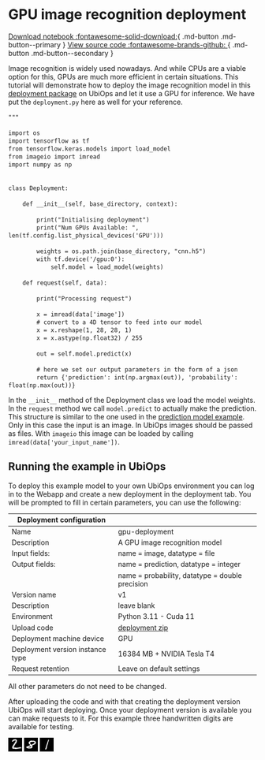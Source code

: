 # GPU image recognition deployment

[Download notebook :fontawesome-solid-download:](https://download-github.ubiops.com/#!/home?url=https://github.com/UbiOps/tutorials/tree/master/ready-deployments/gpu-tutorial/deployment_package){ .md-button .md-button--primary } [View source code :fontawesome-brands-github: ](https://github.com/UbiOps/tutorials/blob/master/ready-deployments/gpu-tutorial/deployment_package){ .md-button .md-button--secondary }

Image recognition is widely used nowadays. And while CPUs are a viable option for this, GPUs are much more efficient in 
certain situations. This tutorial will demonstrate how to deploy the image recognition model in this 
[deployment package](https://download-github.ubiops.com/#!/home?url=https://github.com/UbiOps/tutorials/tree/master/ready-deployments/gpu-tutorial/deployment_package)
on UbiOps and let it use a GPU for inference. We have put the `deployment.py` here as well for your reference. 

```
"""

import os
import tensorflow as tf
from tensorflow.keras.models import load_model
from imageio import imread
import numpy as np


class Deployment:

    def __init__(self, base_directory, context):

        print("Initialising deployment")
        print("Num GPUs Available: ", len(tf.config.list_physical_devices('GPU')))

        weights = os.path.join(base_directory, "cnn.h5")
        with tf.device('/gpu:0'):
            self.model = load_model(weights)

    def request(self, data):

        print("Processing request")

        x = imread(data['image'])
        # convert to a 4D tensor to feed into our model
        x = x.reshape(1, 28, 28, 1)
        x = x.astype(np.float32) / 255

        out = self.model.predict(x)

        # here we set our output parameters in the form of a json
        return {'prediction': int(np.argmax(out)), 'probability': float(np.max(out))}
```

In the `__init__` method of the Deployment class we load the model weights. In the `request` method we call
`model.predict` to actually make the prediction. This structure is similar to the one used in the [prediction model example](../prediction-model/prediction-model.md). Only in this case
the input is an image. In UbiOps images should be passed as files. With `imageio` this image can be loaded
by calling `imread(data['your_input_name'])`.

## Running the example in UbiOps

To deploy this example model to your own UbiOps environment you can log in to the Webapp and create a new deployment 
in the deployment tab. You will be prompted to fill in certain parameters, you can use the following:

| Deployment configuration         |                                                                                                                                                                    |
|----------------------------------|--------------------------------------------------------------------------------------------------------------------------------------------------------------------|
| Name                             | gpu-deployment                                                                                                                                                     |
| Description                      | A GPU image recognition model                                                                                                                                      | 
| Input fields:                    | name = image, datatype = file                                                                                                                                      | 
| Output fields:                   | name = prediction, datatype = integer                                                                                                                              |
|                                  | name = probability, datatype = double precision                                                                                                                    |
| Version name                     | v1                                                                                                                                                                 | 
| Description                      | leave blank                                                                                                                                                        |
| Environment                         | Python 3.11 - Cuda 11                                                                                                                                               | 
| Upload code                      | [deployment zip](https://download-github.ubiops.com/#!/home?url=https://github.com/UbiOps/tutorials/tree/master/ready-deployments/gpu-tutorial/deployment_package) |
| Deployment machine device        | GPU                                                                                                                                                                |
| Deployment version instance type | 16384 MB + NVIDIA Tesla T4                                                                                                                                         |
| Request retention                | Leave on default settings                                                                                                                                          | 

All other parameters do not need to be changed.

After uploading the code and with that creating the deployment version UbiOps will start deploying. Once your deployment 
version is available you can make requests to it. For this example three handwritten digits are available for testing.

![](./example_image.jpg)
![](./example_image_2.jpg)
![](./example_image_3.jpg)
